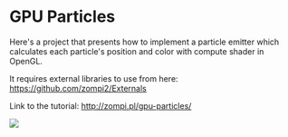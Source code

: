 # GPU Particles

Here's a project that presents how to implement a particle emitter which calculates each particle's position and color with compute shader in OpenGL.

It requires external libraries to use from here: https://github.com/zompi2/Externals

Link to the tutorial: http://zompi.pl/gpu-particles/

![](http://zompi.pl/wp-content/uploads/2014/12/Particles-2014-12-02-23-35-58-40.png)